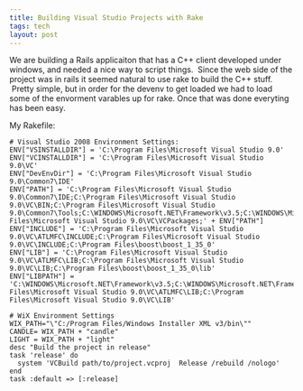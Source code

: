 ```yaml
---
title: Building Visual Studio Projects with Rake
tags: tech
layout: post
---
```

We are building a Rails applicaiton that has a C++ client developed under windows, and needed a nice way to script things.  Since the web side of the project was in rails it seemed natural to use rake to build the C++ stuff.  Pretty simple, but in order for the devenv to get loaded we had to load some of the envorment varables up for rake. Once that was done everyting has been easy.

My Rakefile:

    # Visual Studio 2008 Environment Settings:
    ENV["VSINSTALLDIR"] = 'C:\Program Files\Microsoft Visual Studio 9.0'
    ENV["VCINSTALLDIR"] = 'C:\Program Files\Microsoft Visual Studio 9.0\VC'
    ENV["DevEnvDir"] = 'C:\Program Files\Microsoft Visual Studio 9.0\Common7\IDE'
    ENV["PATH"] = 'C:\Program Files\Microsoft Visual Studio 9.0\Common7\IDE;C:\Program Files\Microsoft Visual Studio 9.0\VC\BIN;C:\Program Files\Microsoft Visual Studio 9.0\Common7\Tools;C:\WINDOWS\Microsoft.NET\Framework\v3.5;C:\WINDOWS\Microsoft.NET\Framework\v2.0.50727;C:\Program Files\Microsoft Visual Studio 9.0\VC\VCPackages;' + ENV["PATH"]
    ENV["INCLUDE"] = 'C:\Program Files\Microsoft Visual Studio 9.0\VC\ATLMFC\INCLUDE;C:\Program Files\Microsoft Visual Studio 9.0\VC\INCLUDE;C:\Program Files\boost\boost_1_35_0'
    ENV["LIB"] = 'C:\Program Files\Microsoft Visual Studio 9.0\VC\ATLMFC\LIB;C:\Program Files\Microsoft Visual Studio 9.0\VC\LIB;C:\Program Files\boost\boost_1_35_0\lib'
    ENV["LIBPATH"] = 'C:\WINDOWS\Microsoft.NET\Framework\v3.5;C:\WINDOWS\Microsoft.NET\Framework\v2.0.50727;C:\Program Files\Microsoft Visual Studio 9.0\VC\ATLMFC\LIB;C:\Program Files\Microsoft Visual Studio 9.0\VC\LIB'
    
    # WiX Environment Settings
    WIX_PATH="\"C:/Program Files/Windows Installer XML v3/bin\""
    CANDLE= WIX_PATH + "candle"
    LIGHT = WIX_PATH + "light"
    desc "Build the project in release"
    task 'release' do
      system 'VCBuild path/to/project.vcproj  Release /rebuild /nologo'
    end
    task :default => [:release]

